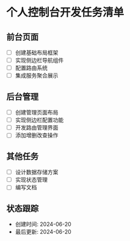 # 个人控制台开发任务清单

## 前台页面

- [ ] 创建基础布局框架
- [ ] 实现侧边栏导航组件
- [ ] 配置路由系统
- [ ] 集成服务聚合展示

## 后台管理

- [ ] 创建管理页面布局
- [ ] 实现侧边栏配置功能
- [ ] 开发路由管理界面
- [ ] 添加增删改查操作

## 其他任务

- [ ] 设计数据存储方案
- [ ] 实现状态管理
- [ ] 编写文档

## 状态跟踪

- 创建时间: 2024-06-20
- 最后更新: 2024-06-20
